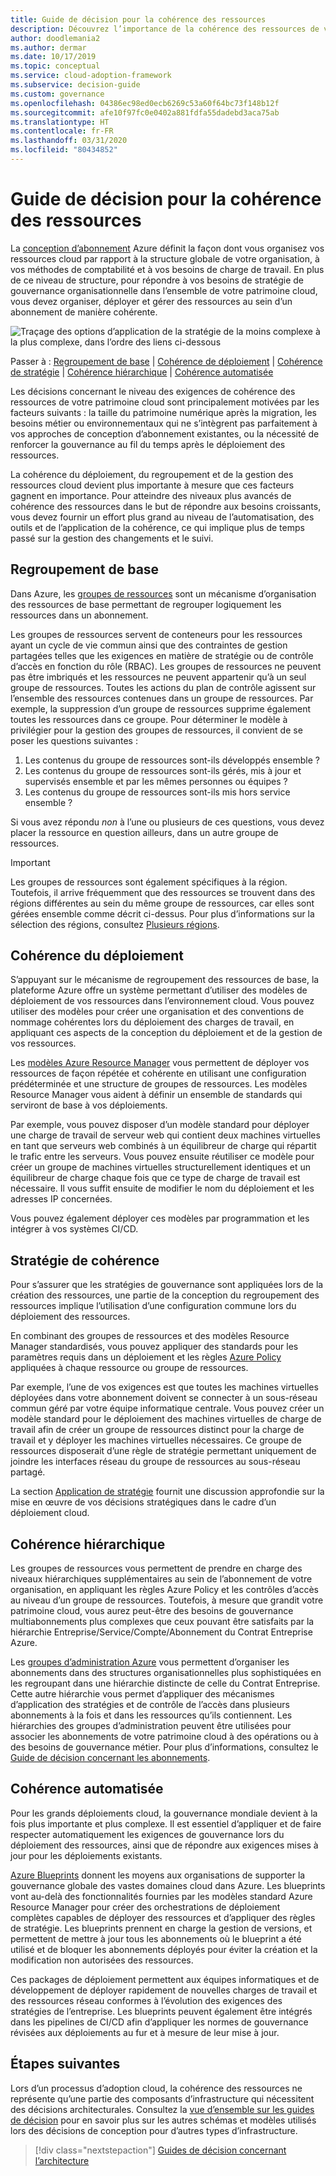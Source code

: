 ```yaml
---
title: Guide de décision pour la cohérence des ressources
description: Découvrez l’importance de la cohérence des ressources de votre patrimoine cloud et les facteurs qui déterminent les exigences en matière de cohérence des ressources.
author: doodlemania2
ms.author: dermar
ms.date: 10/17/2019
ms.topic: conceptual
ms.service: cloud-adoption-framework
ms.subservice: decision-guide
ms.custom: governance
ms.openlocfilehash: 04386ec98ed0ecb6269c53a60f64bc73f148b12f
ms.sourcegitcommit: afe10f97fc0e0402a881fdfa55dadebd3aca75ab
ms.translationtype: HT
ms.contentlocale: fr-FR
ms.lasthandoff: 03/31/2020
ms.locfileid: "80434852"
---
```

# <a name="resource-consistency-decision-guide"></a>Guide de décision pour la cohérence des ressources

La [conception d’abonnement](../subscriptions/index.md) Azure définit la façon dont vous organisez vos ressources cloud par rapport à la structure globale de votre organisation, à vos méthodes de comptabilité et à vos besoins de charge de travail. En plus de ce niveau de structure, pour répondre à vos besoins de stratégie de gouvernance organisationnelle dans l’ensemble de votre patrimoine cloud, vous devez organiser, déployer et gérer des ressources au sein d’un abonnement de manière cohérente.

![Traçage des options d’application de la stratégie de la moins complexe à la plus complexe, dans l’ordre des liens ci-dessous](../../_images/decision-guides/decision-guide-resource-consistency.png)

Passer à : [Regroupement de base](#basic-grouping) | [Cohérence de déploiement](#deployment-consistency) | [Cohérence de stratégie](#policy-consistency) | [Cohérence hiérarchique](#hierarchical-consistency) | [Cohérence automatisée](#automated-consistency)

Les décisions concernant le niveau des exigences de cohérence des ressources de votre patrimoine cloud sont principalement motivées par les facteurs suivants : la taille du patrimoine numérique après la migration, les besoins métier ou environnementaux qui ne s’intègrent pas parfaitement à vos approches de conception d’abonnement existantes, ou la nécessité de renforcer la gouvernance au fil du temps après le déploiement des ressources.

La cohérence du déploiement, du regroupement et de la gestion des ressources cloud devient plus importante à mesure que ces facteurs gagnent en importance. Pour atteindre des niveaux plus avancés de cohérence des ressources dans le but de répondre aux besoins croissants, vous devez fournir un effort plus grand au niveau de l’automatisation, des outils et de l’application de la cohérence, ce qui implique plus de temps passé sur la gestion des changements et le suivi.

## <a name="basic-grouping"></a>Regroupement de base

Dans Azure, les [groupes de ressources](https://docs.microsoft.com/azure/azure-resource-manager/resource-group-overview#resource-groups) sont un mécanisme d’organisation des ressources de base permettant de regrouper logiquement les ressources dans un abonnement.

Les groupes de ressources servent de conteneurs pour les ressources ayant un cycle de vie commun ainsi que des contraintes de gestion partagées telles que les exigences en matière de stratégie ou de contrôle d’accès en fonction du rôle (RBAC). Les groupes de ressources ne peuvent pas être imbriqués et les ressources ne peuvent appartenir qu’à un seul groupe de ressources. Toutes les actions du plan de contrôle agissent sur l’ensemble des ressources contenues dans un groupe de ressources. Par exemple, la suppression d’un groupe de ressources supprime également toutes les ressources dans ce groupe. Pour déterminer le modèle à privilégier pour la gestion des groupes de ressources, il convient de se poser les questions suivantes :

1. Les contenus du groupe de ressources sont-ils développés ensemble ?
1. Les contenus du groupe de ressources sont-ils gérés, mis à jour et supervisés ensemble et par les mêmes personnes ou équipes ?
1. Les contenus du groupe de ressources sont-ils mis hors service ensemble ?

Si vous avez répondu _non_ à l’une ou plusieurs de ces questions, vous devez placer la ressource en question ailleurs, dans un autre groupe de ressources.

> [!IMPORTANT]
> Les groupes de ressources sont également spécifiques à la région. Toutefois, il arrive fréquemment que des ressources se trouvent dans des régions différentes au sein du même groupe de ressources, car elles sont gérées ensemble comme décrit ci-dessus. Pour plus d’informations sur la sélection des régions, consultez [Plusieurs régions](../../migrate/azure-best-practices/multiple-regions.md).

## <a name="deployment-consistency"></a>Cohérence du déploiement

S’appuyant sur le mécanisme de regroupement des ressources de base, la plateforme Azure offre un système permettant d’utiliser des modèles de déploiement de vos ressources dans l’environnement cloud. Vous pouvez utiliser des modèles pour créer une organisation et des conventions de nommage cohérentes lors du déploiement des charges de travail, en appliquant ces aspects de la conception du déploiement et de la gestion de vos ressources.

Les [modèles Azure Resource Manager](https://docs.microsoft.com/azure/azure-resource-manager/template-deployment-overview) vous permettent de déployer vos ressources de façon répétée et cohérente en utilisant une configuration prédéterminée et une structure de groupes de ressources. Les modèles Resource Manager vous aident à définir un ensemble de standards qui serviront de base à vos déploiements.

Par exemple, vous pouvez disposer d’un modèle standard pour déployer une charge de travail de serveur web qui contient deux machines virtuelles en tant que serveurs web combinés à un équilibreur de charge qui répartit le trafic entre les serveurs. Vous pouvez ensuite réutiliser ce modèle pour créer un groupe de machines virtuelles structurellement identiques et un équilibreur de charge chaque fois que ce type de charge de travail est nécessaire. Il vous suffit ensuite de modifier le nom du déploiement et les adresses IP concernées.

Vous pouvez également déployer ces modèles par programmation et les intégrer à vos systèmes CI/CD.

## <a name="policy-consistency"></a>Stratégie de cohérence

Pour s’assurer que les stratégies de gouvernance sont appliquées lors de la création des ressources, une partie de la conception du regroupement des ressources implique l’utilisation d’une configuration commune lors du déploiement des ressources.

En combinant des groupes de ressources et des modèles Resource Manager standardisés, vous pouvez appliquer des standards pour les paramètres requis dans un déploiement et les règles [Azure Policy](https://docs.microsoft.com/azure/governance/policy/overview) appliquées à chaque ressource ou groupe de ressources.

Par exemple, l’une de vos exigences est que toutes les machines virtuelles déployées dans votre abonnement doivent se connecter à un sous-réseau commun géré par votre équipe informatique centrale. Vous pouvez créer un modèle standard pour le déploiement des machines virtuelles de charge de travail afin de créer un groupe de ressources distinct pour la charge de travail et y déployer les machines virtuelles nécessaires. Ce groupe de ressources disposerait d’une règle de stratégie permettant uniquement de joindre les interfaces réseau du groupe de ressources au sous-réseau partagé.

La section [Application de stratégie](../policy-enforcement/index.md) fournit une discussion approfondie sur la mise en œuvre de vos décisions stratégiques dans le cadre d’un déploiement cloud.

## <a name="hierarchical-consistency"></a>Cohérence hiérarchique

Les groupes de ressources vous permettent de prendre en charge des niveaux hiérarchiques supplémentaires au sein de l’abonnement de votre organisation, en appliquant les règles Azure Policy et les contrôles d’accès au niveau d’un groupe de ressources. Toutefois, à mesure que grandit votre patrimoine cloud, vous aurez peut-être des besoins de gouvernance multiabonnements plus complexes que ceux pouvant être satisfaits par la hiérarchie Entreprise/Service/Compte/Abonnement du Contrat Entreprise Azure.

Les [groupes d’administration Azure](https://docs.microsoft.com/azure/governance/management-groups) vous permettent d’organiser les abonnements dans des structures organisationnelles plus sophistiquées en les regroupant dans une hiérarchie distincte de celle du Contrat Entreprise. Cette autre hiérarchie vous permet d’appliquer des mécanismes d’application des stratégies et de contrôle de l’accès dans plusieurs abonnements à la fois et dans les ressources qu’ils contiennent. Les hiérarchies des groupes d’administration peuvent être utilisées pour associer les abonnements de votre patrimoine cloud à des opérations ou à des besoins de gouvernance métier. Pour plus d’informations, consultez le [Guide de décision concernant les abonnements](../subscriptions/index.md).

## <a name="automated-consistency"></a>Cohérence automatisée

Pour les grands déploiements cloud, la gouvernance mondiale devient à la fois plus importante et plus complexe. Il est essentiel d’appliquer et de faire respecter automatiquement les exigences de gouvernance lors du déploiement des ressources, ainsi que de répondre aux exigences mises à jour pour les déploiements existants.

[Azure Blueprints](https://docs.microsoft.com/azure/governance/blueprints/overview) donnent les moyens aux organisations de supporter la gouvernance globale des vastes domaines cloud dans Azure. Les blueprints vont au-delà des fonctionnalités fournies par les modèles standard Azure Resource Manager pour créer des orchestrations de déploiement complètes capables de déployer des ressources et d’appliquer des règles de stratégie. Les blueprints prennent en charge la gestion de versions, et permettent de mettre à jour tous les abonnements où le blueprint a été utilisé et de bloquer les abonnements déployés pour éviter la création et la modification non autorisées des ressources.

Ces packages de déploiement permettent aux équipes informatiques et de développement de déployer rapidement de nouvelles charges de travail et des ressources réseau conformes à l’évolution des exigences des stratégies de l’entreprise. Les blueprints peuvent également être intégrés dans les pipelines de CI/CD afin d’appliquer les normes de gouvernance révisées aux déploiements au fur et à mesure de leur mise à jour.

## <a name="next-steps"></a>Étapes suivantes

Lors d’un processus d’adoption cloud, la cohérence des ressources ne représente qu’une partie des composants d’infrastructure qui nécessitent des décisions architecturales. Consultez la [vue d’ensemble sur les guides de décision](../index.md) pour en savoir plus sur les autres schémas et modèles utilisés lors des décisions de conception pour d’autres types d’infrastructure.

> [!div class="nextstepaction"]
> [Guides de décision concernant l’architecture](../index.md)
